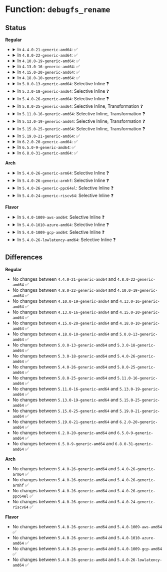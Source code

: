 # Function: <code>debugfs_rename</code>

## Status
<b>Regular</b>
<ul>
<li>
<details>
<summary>In <code>4.4.0-21-generic-amd64</code>: ✅</summary>

```c
struct dentry * debugfs_rename(struct dentry * old_dir, struct dentry * old_dentry, struct dentry * new_dir, const char * new_name)
```

```json
{
  "name": "debugfs_rename",
  "collision_type": "Unique Global",
  "inline_type": "No",
  "funcs": [
    {
      "addr": 18446744071582112384,
      "name": "debugfs_rename",
      "external": true,
      "loc": "fs/debugfs/inode.c:667",
      "file": "fs/debugfs/inode.c",
      "inline": "seen, unknown",
      "caller_inline": [],
      "caller_func": []
    }
  ],
  "symbols": [
    {
      "addr": 18446744071582112384,
      "name": "debugfs_rename",
      "section": ".text",
      "bind": "STB_GLOBAL",
      "size": 529
    }
  ]
}
```
</details>
</li>
<li>
<details>
<summary>In <code>4.8.0-22-generic-amd64</code>: ✅</summary>

```c
struct dentry * debugfs_rename(struct dentry * old_dir, struct dentry * old_dentry, struct dentry * new_dir, const char * new_name)
```

```json
{
  "name": "debugfs_rename",
  "collision_type": "Unique Global",
  "inline_type": "No",
  "funcs": [
    {
      "addr": 18446744071582328096,
      "name": "debugfs_rename",
      "external": true,
      "loc": "fs/debugfs/inode.c:728",
      "file": "fs/debugfs/inode.c",
      "inline": "seen, unknown",
      "caller_inline": [],
      "caller_func": []
    }
  ],
  "symbols": [
    {
      "addr": 18446744071582328096,
      "name": "debugfs_rename",
      "section": ".text",
      "bind": "STB_GLOBAL",
      "size": 529
    }
  ]
}
```
</details>
</li>
<li>
<details>
<summary>In <code>4.10.0-19-generic-amd64</code>: ✅</summary>

```c
struct dentry * debugfs_rename(struct dentry * old_dir, struct dentry * old_dentry, struct dentry * new_dir, const char * new_name)
```

```json
{
  "name": "debugfs_rename",
  "collision_type": "Unique Global",
  "inline_type": "No",
  "funcs": [
    {
      "addr": 18446744071582418896,
      "name": "debugfs_rename",
      "external": true,
      "loc": "fs/debugfs/inode.c:728",
      "file": "fs/debugfs/inode.c",
      "inline": "seen, unknown",
      "caller_inline": [],
      "caller_func": []
    }
  ],
  "symbols": [
    {
      "addr": 18446744071582418896,
      "name": "debugfs_rename",
      "section": ".text",
      "bind": "STB_GLOBAL",
      "size": 532
    }
  ]
}
```
</details>
</li>
<li>
<details>
<summary>In <code>4.13.0-16-generic-amd64</code>: ✅</summary>

```c
struct dentry * debugfs_rename(struct dentry * old_dir, struct dentry * old_dentry, struct dentry * new_dir, const char * new_name)
```

```json
{
  "name": "debugfs_rename",
  "collision_type": "Unique Global",
  "inline_type": "No",
  "funcs": [
    {
      "addr": 18446744071582502240,
      "name": "debugfs_rename",
      "external": true,
      "loc": "fs/debugfs/inode.c:762",
      "file": "fs/debugfs/inode.c",
      "inline": "seen, unknown",
      "caller_inline": [],
      "caller_func": []
    }
  ],
  "symbols": [
    {
      "addr": 18446744071582502240,
      "name": "debugfs_rename",
      "section": ".text",
      "bind": "STB_GLOBAL",
      "size": 576
    }
  ]
}
```
</details>
</li>
<li>
<details>
<summary>In <code>4.15.0-20-generic-amd64</code>: ✅</summary>

```c
struct dentry * debugfs_rename(struct dentry * old_dir, struct dentry * old_dentry, struct dentry * new_dir, const char * new_name)
```

```json
{
  "name": "debugfs_rename",
  "collision_type": "Unique Global",
  "inline_type": "No",
  "funcs": [
    {
      "addr": 18446744071582653552,
      "name": "debugfs_rename",
      "external": true,
      "loc": "fs/debugfs/inode.c:786",
      "file": "fs/debugfs/inode.c",
      "inline": "seen, unknown",
      "caller_inline": [],
      "caller_func": [
        "drivers/opp/debugfs.c:opp_debug_unregister"
      ]
    }
  ],
  "symbols": [
    {
      "addr": 18446744071582653552,
      "name": "debugfs_rename",
      "section": ".text",
      "bind": "STB_GLOBAL",
      "size": 576
    }
  ]
}
```
</details>
</li>
<li>
<details>
<summary>In <code>4.18.0-10-generic-amd64</code>: ✅</summary>

```c
struct dentry * debugfs_rename(struct dentry * old_dir, struct dentry * old_dentry, struct dentry * new_dir, const char * new_name)
```

```json
{
  "name": "debugfs_rename",
  "collision_type": "Unique Global",
  "inline_type": "No",
  "funcs": [
    {
      "addr": 18446744071582846880,
      "name": "debugfs_rename",
      "external": true,
      "loc": "fs/debugfs/inode.c:809",
      "file": "fs/debugfs/inode.c",
      "inline": "seen, unknown",
      "caller_inline": [],
      "caller_func": [
        "drivers/opp/debugfs.c:opp_debug_unregister"
      ]
    }
  ],
  "symbols": [
    {
      "addr": 18446744071582846880,
      "name": "debugfs_rename",
      "section": ".text",
      "bind": "STB_GLOBAL",
      "size": 574
    }
  ]
}
```
</details>
</li>
<li>
<details>
<summary>In <code>5.0.0-13-generic-amd64</code>: Selective Inline ❓</summary>

```c
struct dentry * debugfs_rename(struct dentry * old_dir, struct dentry * old_dentry, struct dentry * new_dir, const char * new_name)
```

```json
{
  "name": "debugfs_rename",
  "collision_type": "Unique Global",
  "inline_type": "Selective",
  "funcs": [
    {
      "addr": 18446744071582955056,
      "name": "debugfs_rename",
      "external": true,
      "loc": "fs/debugfs/inode.c:812",
      "file": "fs/debugfs/inode.c",
      "inline": "not declared, inlined",
      "caller_inline": [],
      "caller_func": [
        "drivers/opp/debugfs.c:opp_debug_unregister"
      ]
    }
  ],
  "symbols": [
    {
      "addr": 18446744071582955056,
      "name": "debugfs_rename",
      "section": ".text",
      "bind": "STB_GLOBAL",
      "size": 683
    }
  ]
}
```
</details>
</li>
<li>
<details>
<summary>In <code>5.3.0-18-generic-amd64</code>: Selective Inline ❓</summary>

```c
struct dentry * debugfs_rename(struct dentry * old_dir, struct dentry * old_dentry, struct dentry * new_dir, const char * new_name)
```

```json
{
  "name": "debugfs_rename",
  "collision_type": "Unique Global",
  "inline_type": "Selective",
  "funcs": [
    {
      "addr": 18446744071583135504,
      "name": "debugfs_rename",
      "external": true,
      "loc": "fs/debugfs/inode.c:832",
      "file": "fs/debugfs/inode.c",
      "inline": "not declared, inlined",
      "caller_inline": [],
      "caller_func": [
        "drivers/opp/debugfs.c:opp_debug_unregister"
      ]
    }
  ],
  "symbols": [
    {
      "addr": 18446744071583135504,
      "name": "debugfs_rename",
      "section": ".text",
      "bind": "STB_GLOBAL",
      "size": 716
    }
  ]
}
```
</details>
</li>
<li>
<details>
<summary>In <code>5.4.0-26-generic-amd64</code>: Selective Inline ❓</summary>

```c
struct dentry * debugfs_rename(struct dentry * old_dir, struct dentry * old_dentry, struct dentry * new_dir, const char * new_name)
```

```json
{
  "name": "debugfs_rename",
  "collision_type": "Unique Global",
  "inline_type": "Selective",
  "funcs": [
    {
      "addr": 18446744071583241680,
      "name": "debugfs_rename",
      "external": true,
      "loc": "fs/debugfs/inode.c:834",
      "file": "fs/debugfs/inode.c",
      "inline": "not declared, inlined",
      "caller_inline": [],
      "caller_func": [
        "drivers/opp/debugfs.c:opp_debug_unregister"
      ]
    }
  ],
  "symbols": [
    {
      "addr": 18446744071583241680,
      "name": "debugfs_rename",
      "section": ".text",
      "bind": "STB_GLOBAL",
      "size": 716
    }
  ]
}
```
</details>
</li>
<li>
<details>
<summary>In <code>5.8.0-25-generic-amd64</code>: Selective Inline, Transformation ❓</summary>

```c
struct dentry * debugfs_rename(struct dentry * old_dir, struct dentry * old_dentry, struct dentry * new_dir, const char * new_name)
```

```json
{
  "name": "debugfs_rename",
  "collision_type": "Unique Global",
  "inline_type": "Selective",
  "funcs": [
    {
      "addr": 18446744071583569696,
      "name": "debugfs_rename",
      "external": true,
      "loc": "fs/debugfs/inode.c:727",
      "file": "fs/debugfs/inode.c",
      "inline": "not declared, inlined",
      "caller_inline": [],
      "caller_func": [
        "drivers/opp/debugfs.c:opp_migrate_dentry"
      ]
    }
  ],
  "symbols": [
    {
      "addr": 18446744071583569696,
      "name": "debugfs_rename.part.0",
      "section": ".text",
      "bind": "STB_LOCAL",
      "size": 705
    },
    {
      "addr": 18446744071583570416,
      "name": "debugfs_rename",
      "section": ".text",
      "bind": "STB_GLOBAL",
      "size": 63
    }
  ]
}
```
</details>
</li>
<li>
<details>
<summary>In <code>5.11.0-16-generic-amd64</code>: Selective Inline, Transformation ❓</summary>

```c
struct dentry * debugfs_rename(struct dentry * old_dir, struct dentry * old_dentry, struct dentry * new_dir, const char * new_name)
```

```json
{
  "name": "debugfs_rename",
  "collision_type": "Unique Global",
  "inline_type": "Selective",
  "funcs": [
    {
      "addr": 18446744071583688656,
      "name": "debugfs_rename",
      "external": true,
      "loc": "fs/debugfs/inode.c:752",
      "file": "fs/debugfs/inode.c",
      "inline": "not declared, inlined",
      "caller_inline": [],
      "caller_func": [
        "drivers/opp/debugfs.c:opp_migrate_dentry"
      ]
    }
  ],
  "symbols": [
    {
      "addr": 18446744071583688656,
      "name": "debugfs_rename.part.0",
      "section": ".text",
      "bind": "STB_LOCAL",
      "size": 638
    },
    {
      "addr": 18446744071583689296,
      "name": "debugfs_rename",
      "section": ".text",
      "bind": "STB_GLOBAL",
      "size": 63
    }
  ]
}
```
</details>
</li>
<li>
<details>
<summary>In <code>5.13.0-19-generic-amd64</code>: Selective Inline, Transformation ❓</summary>

```c
struct dentry * debugfs_rename(struct dentry * old_dir, struct dentry * old_dentry, struct dentry * new_dir, const char * new_name)
```

```json
{
  "name": "debugfs_rename",
  "collision_type": "Unique Global",
  "inline_type": "Selective",
  "funcs": [
    {
      "addr": 18446744071583713168,
      "name": "debugfs_rename",
      "external": true,
      "loc": "fs/debugfs/inode.c:756",
      "file": "fs/debugfs/inode.c",
      "inline": "not declared, inlined",
      "caller_inline": [],
      "caller_func": [
        "drivers/opp/debugfs.c:opp_debug_unregister"
      ]
    }
  ],
  "symbols": [
    {
      "addr": 18446744071583713168,
      "name": "debugfs_rename.part.0",
      "section": ".text",
      "bind": "STB_LOCAL",
      "size": 667
    },
    {
      "addr": 18446744071583713840,
      "name": "debugfs_rename",
      "section": ".text",
      "bind": "STB_GLOBAL",
      "size": 63
    }
  ]
}
```
</details>
</li>
<li>
<details>
<summary>In <code>5.15.0-25-generic-amd64</code>: Selective Inline, Transformation ❓</summary>

```c
struct dentry * debugfs_rename(struct dentry * old_dir, struct dentry * old_dentry, struct dentry * new_dir, const char * new_name)
```

```json
{
  "name": "debugfs_rename",
  "collision_type": "Unique Global",
  "inline_type": "Selective",
  "funcs": [
    {
      "addr": 18446744071584073984,
      "name": "debugfs_rename",
      "external": true,
      "loc": "fs/debugfs/inode.c:756",
      "file": "fs/debugfs/inode.c",
      "inline": "not declared, inlined",
      "caller_inline": [],
      "caller_func": [
        "drivers/opp/debugfs.c:opp_debug_unregister"
      ]
    }
  ],
  "symbols": [
    {
      "addr": 18446744071584073984,
      "name": "debugfs_rename.part.0",
      "section": ".text",
      "bind": "STB_LOCAL",
      "size": 712
    },
    {
      "addr": 18446744071584074704,
      "name": "debugfs_rename",
      "section": ".text",
      "bind": "STB_GLOBAL",
      "size": 63
    }
  ]
}
```
</details>
</li>
<li>
<details>
<summary>In <code>5.19.0-21-generic-amd64</code>: ✅</summary>

```c
struct dentry * debugfs_rename(struct dentry * old_dir, struct dentry * old_dentry, struct dentry * new_dir, const char * new_name)
```

```json
{
  "name": "debugfs_rename",
  "collision_type": "Unique Global",
  "inline_type": "No",
  "funcs": [
    {
      "addr": 18446744071584665712,
      "name": "debugfs_rename",
      "external": true,
      "loc": "fs/debugfs/inode.c:766",
      "file": "fs/debugfs/inode.c",
      "inline": "seen, unknown",
      "caller_inline": [],
      "caller_func": [
        "drivers/opp/debugfs.c:opp_debug_unregister"
      ]
    }
  ],
  "symbols": [
    {
      "addr": 18446744071584665712,
      "name": "debugfs_rename",
      "section": ".text",
      "bind": "STB_GLOBAL",
      "size": 929
    }
  ]
}
```
</details>
</li>
<li>
<details>
<summary>In <code>6.2.0-20-generic-amd64</code>: ✅</summary>

```c
struct dentry * debugfs_rename(struct dentry * old_dir, struct dentry * old_dentry, struct dentry * new_dir, const char * new_name)
```

```json
{
  "name": "debugfs_rename",
  "collision_type": "Unique Global",
  "inline_type": "No",
  "funcs": [
    {
      "addr": 18446744071585348464,
      "name": "debugfs_rename",
      "external": true,
      "loc": "fs/debugfs/inode.c:811",
      "file": "fs/debugfs/inode.c",
      "inline": "seen, unknown",
      "caller_inline": [],
      "caller_func": [
        "drivers/opp/debugfs.c:opp_debug_unregister"
      ]
    }
  ],
  "symbols": [
    {
      "addr": 18446744071585348464,
      "name": "debugfs_rename",
      "section": ".text",
      "bind": "STB_GLOBAL",
      "size": 929
    }
  ]
}
```
</details>
</li>
<li>
<details>
<summary>In <code>6.5.0-9-generic-amd64</code>: ✅</summary>

```c
struct dentry * debugfs_rename(struct dentry * old_dir, struct dentry * old_dentry, struct dentry * new_dir, const char * new_name)
```

```json
{
  "name": "debugfs_rename",
  "collision_type": "Unique Global",
  "inline_type": "No",
  "funcs": [
    {
      "addr": 18446744071585578608,
      "name": "debugfs_rename",
      "external": true,
      "loc": "fs/debugfs/inode.c:811",
      "file": "fs/debugfs/inode.c",
      "inline": "seen, unknown",
      "caller_inline": [],
      "caller_func": [
        "drivers/opp/debugfs.c:opp_debug_unregister"
      ]
    }
  ],
  "symbols": [
    {
      "addr": 18446744071585578608,
      "name": "debugfs_rename",
      "section": ".text",
      "bind": "STB_GLOBAL",
      "size": 959
    }
  ]
}
```
</details>
</li>
<li>
<details>
<summary>In <code>6.8.0-31-generic-amd64</code>: ✅</summary>

```c
struct dentry * debugfs_rename(struct dentry * old_dir, struct dentry * old_dentry, struct dentry * new_dir, const char * new_name)
```

```json
{
  "name": "debugfs_rename",
  "collision_type": "Unique Global",
  "inline_type": "No",
  "funcs": [
    {
      "addr": 18446744071585817360,
      "name": "debugfs_rename",
      "external": true,
      "loc": "fs/debugfs/inode.c:858",
      "file": "fs/debugfs/inode.c",
      "inline": "seen, unknown",
      "caller_inline": [],
      "caller_func": [
        "drivers/opp/debugfs.c:opp_debug_unregister"
      ]
    }
  ],
  "symbols": [
    {
      "addr": 18446744071585817360,
      "name": "debugfs_rename",
      "section": ".text",
      "bind": "STB_GLOBAL",
      "size": 959
    }
  ]
}
```
</details>
</li>
</ul>
<b>Arch</b>
<ul>
<li>
<details>
<summary>In <code>5.4.0-26-generic-arm64</code>: Selective Inline ❓</summary>

```c
struct dentry * debugfs_rename(struct dentry * old_dir, struct dentry * old_dentry, struct dentry * new_dir, const char * new_name)
```

```json
{
  "name": "debugfs_rename",
  "collision_type": "Unique Global",
  "inline_type": "Selective",
  "funcs": [
    {
      "addr": 18446603336494965496,
      "name": "debugfs_rename",
      "external": true,
      "loc": "fs/debugfs/inode.c:834",
      "file": "fs/debugfs/inode.c",
      "inline": "not declared, inlined",
      "caller_inline": [],
      "caller_func": [
        "drivers/opp/debugfs.c:opp_debug_unregister"
      ]
    }
  ],
  "symbols": [
    {
      "addr": 18446603336494965496,
      "name": "debugfs_rename",
      "section": ".text",
      "bind": "STB_GLOBAL",
      "size": 696
    }
  ]
}
```
</details>
</li>
<li>
<details>
<summary>In <code>5.4.0-26-generic-armhf</code>: Selective Inline ❓</summary>

```c
struct dentry * debugfs_rename(struct dentry * old_dir, struct dentry * old_dentry, struct dentry * new_dir, const char * new_name)
```

```json
{
  "name": "debugfs_rename",
  "collision_type": "Unique Global",
  "inline_type": "Selective",
  "funcs": [
    {
      "addr": 3228373596,
      "name": "debugfs_rename",
      "external": true,
      "loc": "fs/debugfs/inode.c:834",
      "file": "fs/debugfs/inode.c",
      "inline": "not declared, inlined",
      "caller_inline": [],
      "caller_func": [
        "drivers/opp/debugfs.c:opp_debug_unregister"
      ]
    }
  ],
  "symbols": [
    {
      "addr": 3228373596,
      "name": "debugfs_rename",
      "section": ".text",
      "bind": "STB_GLOBAL",
      "size": 724
    }
  ]
}
```
</details>
</li>
<li>
<details>
<summary>In <code>5.4.0-26-generic-ppc64el</code>: Selective Inline ❓</summary>

```c
struct dentry * debugfs_rename(struct dentry * old_dir, struct dentry * old_dentry, struct dentry * new_dir, const char * new_name)
```

```json
{
  "name": "debugfs_rename",
  "collision_type": "Unique Global",
  "inline_type": "Selective",
  "funcs": [
    {
      "addr": 13835058055288844688,
      "name": "debugfs_rename",
      "external": true,
      "loc": "fs/debugfs/inode.c:834",
      "file": "fs/debugfs/inode.c",
      "inline": "not declared, inlined",
      "caller_inline": [],
      "caller_func": [
        "drivers/opp/debugfs.c:opp_debug_unregister"
      ]
    }
  ],
  "symbols": [
    {
      "addr": 13835058055288844688,
      "name": "debugfs_rename",
      "section": ".text",
      "bind": "STB_GLOBAL",
      "size": 1008
    }
  ]
}
```
</details>
</li>
<li>
<details>
<summary>In <code>5.4.0-24-generic-riscv64</code>: Selective Inline ❓</summary>

```c
struct dentry * debugfs_rename(struct dentry * old_dir, struct dentry * old_dentry, struct dentry * new_dir, const char * new_name)
```

```json
{
  "name": "debugfs_rename",
  "collision_type": "Unique Global",
  "inline_type": "Selective",
  "funcs": [
    {
      "addr": 18446743936274266690,
      "name": "debugfs_rename",
      "external": true,
      "loc": "fs/debugfs/inode.c:834",
      "file": "fs/debugfs/inode.c",
      "inline": "not declared, inlined",
      "caller_inline": [],
      "caller_func": [
        "drivers/opp/debugfs.c:opp_debug_unregister"
      ]
    }
  ],
  "symbols": [
    {
      "addr": 18446743936274266690,
      "name": "debugfs_rename",
      "section": ".text",
      "bind": "STB_GLOBAL",
      "size": 590
    }
  ]
}
```
</details>
</li>
</ul>
<b>Flavor</b>
<ul>
<li>
<details>
<summary>In <code>5.4.0-1009-aws-amd64</code>: Selective Inline ❓</summary>

```c
struct dentry * debugfs_rename(struct dentry * old_dir, struct dentry * old_dentry, struct dentry * new_dir, const char * new_name)
```

```json
{
  "name": "debugfs_rename",
  "collision_type": "Unique Global",
  "inline_type": "Selective",
  "funcs": [
    {
      "addr": 18446744071583210416,
      "name": "debugfs_rename",
      "external": true,
      "loc": "fs/debugfs/inode.c:834",
      "file": "fs/debugfs/inode.c",
      "inline": "not declared, inlined",
      "caller_inline": [],
      "caller_func": [
        "drivers/opp/debugfs.c:opp_debug_unregister"
      ]
    }
  ],
  "symbols": [
    {
      "addr": 18446744071583210416,
      "name": "debugfs_rename",
      "section": ".text",
      "bind": "STB_GLOBAL",
      "size": 716
    }
  ]
}
```
</details>
</li>
<li>
<details>
<summary>In <code>5.4.0-1010-azure-amd64</code>: Selective Inline ❓</summary>

```c
struct dentry * debugfs_rename(struct dentry * old_dir, struct dentry * old_dentry, struct dentry * new_dir, const char * new_name)
```

```json
{
  "name": "debugfs_rename",
  "collision_type": "Unique Global",
  "inline_type": "Selective",
  "funcs": [
    {
      "addr": 18446744071583147568,
      "name": "debugfs_rename",
      "external": true,
      "loc": "fs/debugfs/inode.c:834",
      "file": "fs/debugfs/inode.c",
      "inline": "not declared, inlined",
      "caller_inline": [],
      "caller_func": [
        "drivers/opp/debugfs.c:opp_debug_unregister"
      ]
    }
  ],
  "symbols": [
    {
      "addr": 18446744071583147568,
      "name": "debugfs_rename",
      "section": ".text",
      "bind": "STB_GLOBAL",
      "size": 716
    }
  ]
}
```
</details>
</li>
<li>
<details>
<summary>In <code>5.4.0-1009-gcp-amd64</code>: Selective Inline ❓</summary>

```c
struct dentry * debugfs_rename(struct dentry * old_dir, struct dentry * old_dentry, struct dentry * new_dir, const char * new_name)
```

```json
{
  "name": "debugfs_rename",
  "collision_type": "Unique Global",
  "inline_type": "Selective",
  "funcs": [
    {
      "addr": 18446744071583194448,
      "name": "debugfs_rename",
      "external": true,
      "loc": "fs/debugfs/inode.c:834",
      "file": "fs/debugfs/inode.c",
      "inline": "not declared, inlined",
      "caller_inline": [],
      "caller_func": [
        "drivers/opp/debugfs.c:opp_debug_unregister"
      ]
    }
  ],
  "symbols": [
    {
      "addr": 18446744071583194448,
      "name": "debugfs_rename",
      "section": ".text",
      "bind": "STB_GLOBAL",
      "size": 716
    }
  ]
}
```
</details>
</li>
<li>
<details>
<summary>In <code>5.4.0-26-lowlatency-amd64</code>: Selective Inline ❓</summary>

```c
struct dentry * debugfs_rename(struct dentry * old_dir, struct dentry * old_dentry, struct dentry * new_dir, const char * new_name)
```

```json
{
  "name": "debugfs_rename",
  "collision_type": "Unique Global",
  "inline_type": "Selective",
  "funcs": [
    {
      "addr": 18446744071583288736,
      "name": "debugfs_rename",
      "external": true,
      "loc": "fs/debugfs/inode.c:834",
      "file": "fs/debugfs/inode.c",
      "inline": "not declared, inlined",
      "caller_inline": [],
      "caller_func": [
        "drivers/opp/debugfs.c:opp_debug_unregister"
      ]
    }
  ],
  "symbols": [
    {
      "addr": 18446744071583288736,
      "name": "debugfs_rename",
      "section": ".text",
      "bind": "STB_GLOBAL",
      "size": 716
    }
  ]
}
```
</details>
</li>
</ul>

## Differences
<b>Regular</b>
<ul>
<li>
No changes between <code>4.4.0-21-generic-amd64</code> and <code>4.8.0-22-generic-amd64</code> ✅
</li>
<li>
No changes between <code>4.8.0-22-generic-amd64</code> and <code>4.10.0-19-generic-amd64</code> ✅
</li>
<li>
No changes between <code>4.10.0-19-generic-amd64</code> and <code>4.13.0-16-generic-amd64</code> ✅
</li>
<li>
No changes between <code>4.13.0-16-generic-amd64</code> and <code>4.15.0-20-generic-amd64</code> ✅
</li>
<li>
No changes between <code>4.15.0-20-generic-amd64</code> and <code>4.18.0-10-generic-amd64</code> ✅
</li>
<li>
No changes between <code>4.18.0-10-generic-amd64</code> and <code>5.0.0-13-generic-amd64</code> ✅
</li>
<li>
No changes between <code>5.0.0-13-generic-amd64</code> and <code>5.3.0-18-generic-amd64</code> ✅
</li>
<li>
No changes between <code>5.3.0-18-generic-amd64</code> and <code>5.4.0-26-generic-amd64</code> ✅
</li>
<li>
No changes between <code>5.4.0-26-generic-amd64</code> and <code>5.8.0-25-generic-amd64</code> ✅
</li>
<li>
No changes between <code>5.8.0-25-generic-amd64</code> and <code>5.11.0-16-generic-amd64</code> ✅
</li>
<li>
No changes between <code>5.11.0-16-generic-amd64</code> and <code>5.13.0-19-generic-amd64</code> ✅
</li>
<li>
No changes between <code>5.13.0-19-generic-amd64</code> and <code>5.15.0-25-generic-amd64</code> ✅
</li>
<li>
No changes between <code>5.15.0-25-generic-amd64</code> and <code>5.19.0-21-generic-amd64</code> ✅
</li>
<li>
No changes between <code>5.19.0-21-generic-amd64</code> and <code>6.2.0-20-generic-amd64</code> ✅
</li>
<li>
No changes between <code>6.2.0-20-generic-amd64</code> and <code>6.5.0-9-generic-amd64</code> ✅
</li>
<li>
No changes between <code>6.5.0-9-generic-amd64</code> and <code>6.8.0-31-generic-amd64</code> ✅
</li>
</ul>
<b>Arch</b>
<ul>
<li>
No changes between <code>5.4.0-26-generic-amd64</code> and <code>5.4.0-26-generic-arm64</code> ✅
</li>
<li>
No changes between <code>5.4.0-26-generic-amd64</code> and <code>5.4.0-26-generic-armhf</code> ✅
</li>
<li>
No changes between <code>5.4.0-26-generic-amd64</code> and <code>5.4.0-26-generic-ppc64el</code> ✅
</li>
<li>
No changes between <code>5.4.0-26-generic-amd64</code> and <code>5.4.0-24-generic-riscv64</code> ✅
</li>
</ul>
<b>Flavor</b>
<ul>
<li>
No changes between <code>5.4.0-26-generic-amd64</code> and <code>5.4.0-1009-aws-amd64</code> ✅
</li>
<li>
No changes between <code>5.4.0-26-generic-amd64</code> and <code>5.4.0-1010-azure-amd64</code> ✅
</li>
<li>
No changes between <code>5.4.0-26-generic-amd64</code> and <code>5.4.0-1009-gcp-amd64</code> ✅
</li>
<li>
No changes between <code>5.4.0-26-generic-amd64</code> and <code>5.4.0-26-lowlatency-amd64</code> ✅
</li>
</ul>
